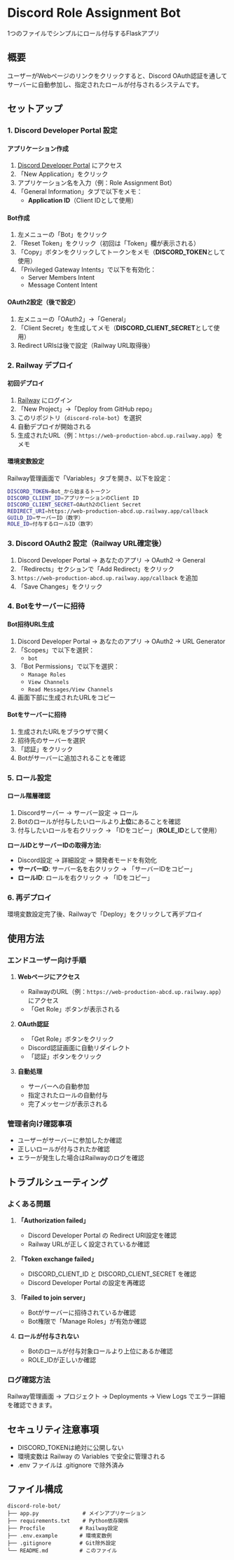 # Discord Role Assignment Bot

1つのファイルでシンプルにロール付与するFlaskアプリ

## 概要

ユーザーがWebページのリンクをクリックすると、Discord OAuth認証を通してサーバーに自動参加し、指定されたロールが付与されるシステムです。

## セットアップ

### 1. Discord Developer Portal 設定

#### アプリケーション作成
1. [Discord Developer Portal](https://discord.com/developers/applications) にアクセス
2. 「New Application」をクリック
3. アプリケーション名を入力（例：Role Assignment Bot）
4. 「General Information」タブで以下をメモ：
   - **Application ID**（Client IDとして使用）

#### Bot作成
1. 左メニューの「Bot」をクリック
2. 「Reset Token」をクリック（初回は「Token」欄が表示される）
3. 「Copy」ボタンをクリックしてトークンをメモ（**DISCORD_TOKEN**として使用）
4. 「Privileged Gateway Intents」で以下を有効化：
   - Server Members Intent
   - Message Content Intent

#### OAuth2設定（後で設定）
1. 左メニューの「OAuth2」→「General」
2. 「Client Secret」を生成してメモ（**DISCORD_CLIENT_SECRET**として使用）
3. Redirect URIsは後で設定（Railway URL取得後）

### 2. Railway デプロイ

#### 初回デプロイ
1. [Railway](https://railway.app) にログイン
2. 「New Project」→「Deploy from GitHub repo」
3. このリポジトリ（`discord-role-bot`）を選択
4. 自動デプロイが開始される
5. 生成されたURL（例：`https://web-production-abcd.up.railway.app`）をメモ

#### 環境変数設定
Railway管理画面で「Variables」タブを開き、以下を設定：

```bash
DISCORD_TOKEN=Bot_から始まるトークン
DISCORD_CLIENT_ID=アプリケーションのClient ID
DISCORD_CLIENT_SECRET=OAuth2のClient Secret
REDIRECT_URI=https://web-production-abcd.up.railway.app/callback
GUILD_ID=サーバーID（数字）
ROLE_ID=付与するロールID（数字）
```

### 3. Discord OAuth2 設定（Railway URL確定後）

1. Discord Developer Portal → あなたのアプリ → OAuth2 → General
2. 「Redirects」セクションで「Add Redirect」をクリック
3. `https://web-production-abcd.up.railway.app/callback` を追加
4. 「Save Changes」をクリック

### 4. Botをサーバーに招待

#### Bot招待URL生成
1. Discord Developer Portal → あなたのアプリ → OAuth2 → URL Generator
2. 「Scopes」で以下を選択：
   - `bot`
3. 「Bot Permissions」で以下を選択：
   - `Manage Roles`
   - `View Channels`
   - `Read Messages/View Channels`
4. 画面下部に生成されたURLをコピー

#### Botをサーバーに招待
1. 生成されたURLをブラウザで開く
2. 招待先のサーバーを選択
3. 「認証」をクリック
4. Botがサーバーに追加されることを確認

### 5. ロール設定

#### ロール階層確認
1. Discordサーバー → サーバー設定 → ロール
2. Botのロールが付与したいロールより**上位**にあることを確認
3. 付与したいロールを右クリック → 「IDをコピー」（**ROLE_ID**として使用）

**ロールIDとサーバーIDの取得方法:**
- Discord設定 → 詳細設定 → 開発者モードを有効化
- **サーバーID**: サーバー名を右クリック → 「サーバーIDをコピー」
- **ロールID**: ロールを右クリック → 「IDをコピー」

### 6. 再デプロイ

環境変数設定完了後、Railwayで「Deploy」をクリックして再デプロイ

## 使用方法

### エンドユーザー向け手順

1. **Webページにアクセス**
   - RailwayのURL（例：`https://web-production-abcd.up.railway.app`）にアクセス
   - 「Get Role」ボタンが表示される

2. **OAuth認証**
   - 「Get Role」ボタンをクリック
   - Discord認証画面に自動リダイレクト
   - 「認証」ボタンをクリック

3. **自動処理**
   - サーバーへの自動参加
   - 指定されたロールの自動付与
   - 完了メッセージが表示される

### 管理者向け確認事項

- ユーザーがサーバーに参加したか確認
- 正しいロールが付与されたか確認
- エラーが発生した場合はRailwayのログを確認

## トラブルシューティング

### よくある問題

1. **「Authorization failed」**
   - Discord Developer Portal の Redirect URI設定を確認
   - Railway URLが正しく設定されているか確認

2. **「Token exchange failed」**
   - DISCORD_CLIENT_ID と DISCORD_CLIENT_SECRET を確認
   - Discord Developer Portal の設定を再確認

3. **「Failed to join server」**
   - Botがサーバーに招待されているか確認
   - Bot権限で「Manage Roles」が有効か確認

4. **ロールが付与されない**
   - Botのロールが付与対象ロールより上位にあるか確認
   - ROLE_IDが正しいか確認

### ログ確認方法

Railway管理画面 → プロジェクト → Deployments → View Logs でエラー詳細を確認できます。

## セキュリティ注意事項

- DISCORD_TOKENは絶対に公開しない
- 環境変数は Railway の Variables で安全に管理される
- .env ファイルは .gitignore で除外済み

## ファイル構成

```
discord-role-bot/
├── app.py              # メインアプリケーション
├── requirements.txt    # Python依存関係
├── Procfile           # Railway設定
├── .env.example       # 環境変数例
├── .gitignore         # Git除外設定
└── README.md          # このファイル
```